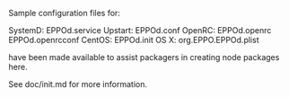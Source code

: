 Sample configuration files for:

SystemD: EPPOd.service
Upstart: EPPOd.conf
OpenRC:  EPPOd.openrc
         EPPOd.openrcconf
CentOS:  EPPOd.init
OS X:    org.EPPO.EPPOd.plist

have been made available to assist packagers in creating node packages here.

See doc/init.md for more information.
